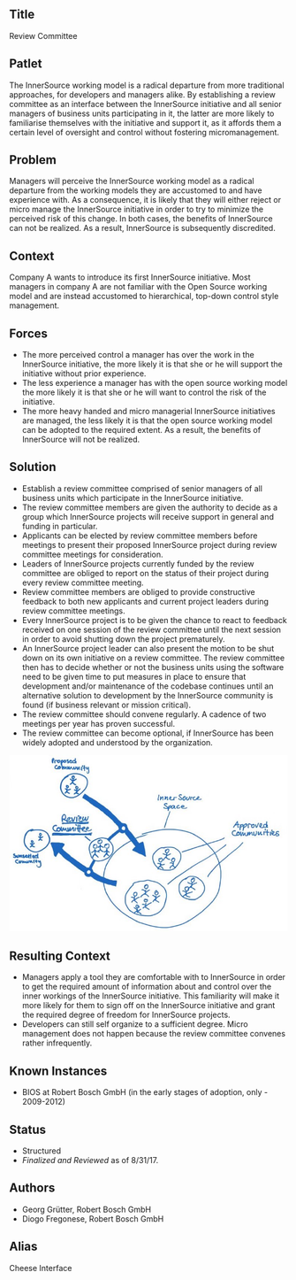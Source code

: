 ## Title

Review Committee

## Patlet

The InnerSource working model is a radical departure from more traditional approaches, for developers and managers alike. By establishing a review committee as an interface between the InnerSource initiative and all senior managers of business units participating in it, the latter are more likely to familiarise themselves with the initiative and support it, as it affords them a certain level of oversight and control without fostering micromanagement.

## Problem

Managers will perceive the InnerSource working model as a radical departure from the working models they are accustomed to and have experience with. As a consequence, it is likely that they will either reject or micro manage the InnerSource initiative in order to try to minimize the perceived risk of this change. In both cases, the benefits of InnerSource can not be realized. As a result, InnerSource is subsequently discredited.

## Context

Company A wants to introduce its first InnerSource initiative. Most managers in company A are not familiar with the Open Source working model and are instead accustomed to hierarchical, top-down control style management.

## Forces

 - The more perceived control a manager has over the work in the InnerSource initiative, the more likely it is that she or he will support the initiative without prior experience.
 - The less experience a manager has with the open source working model the more likely it is that she or he will want to control the risk of the initiative.
 - The more heavy handed and micro managerial InnerSource initiatives are managed, the less likely it is that the open source working model can be adopted to the required extent. As a result, the benefits of InnerSource will not be realized.

## Solution

- Establish a review committee comprised of senior managers of all business units which participate in the InnerSource initiative.
- The review committee members are given the authority to decide as a group which InnerSource projects will receive support in general and funding in particular.
- Applicants can be elected by review committee members before meetings to present their proposed InnerSource project during review committee meetings for consideration.
- Leaders of InnerSource projects currently funded by the review committee are obliged to report on the status of their project during every review committee meeting.
- Review committee members are obliged to provide constructive feedback to both new applicants and current project leaders during review committee meetings.
- Every InnerSource project is to be given the chance to react to feedback received on one session of the review committee until the next session in order to avoid shutting down the project prematurely.
- An InnerSource project leader can also present the motion to be shut down on its own initiative on a review committee. The review committee then has to decide whether or not the business units using the software need to be given time to put measures in place to ensure that development and/or maintenance of the codebase continues until an alternative solution to development by the InnerSource community is found (if business relevant or mission critical).
- The review committee should convene regularly. A cadence of two meetings per year has proven successful.
- The review committee can become optional, if InnerSource has been widely adopted and understood by the organization.

![Review Committee Sketch](../../assets/img/review-committee-sketch.jpg)

## Resulting Context

- Managers apply a tool they are comfortable with to InnerSource in order to get the required amount of information about and control over the inner workings of the InnerSource initiative. This familiarity will make it more likely for them to sign off on the InnerSource initiative and grant the required degree of freedom for InnerSource projects.
- Developers can still self organize to a sufficient degree. Micro management does not happen because the review committee convenes rather infrequently.

## Known Instances

* BIOS at Robert Bosch GmbH (in the early stages of adoption, only - 2009-2012)

## Status

* Structured
* _Finalized and Reviewed_ as of 8/31/17.

## Authors

- Georg Grütter, Robert Bosch GmbH
- Diogo Fregonese, Robert Bosch GmbH

## Alias

Cheese Interface
